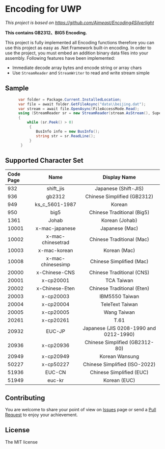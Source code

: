 # Encoding for UWP

_This project is based on https://github.com/Aimeast/Encoding4Silverlight_

**This contains GB2312、BIG5 Encoding.**

This project is fully implemented all Encoding functions therefore you can use this project as easy as .Net Framework built-in encoding. In order to use the project, you must embed an addition binary data files into your assembly. Following features have been implemented:

- Immediate decode array bytes and encode string or array chars
- Use `StreamReader` and `StreamWriter` to read and write stream simple


## Sample
```csharp
      var folder = Package.Current.InstalledLocation;
      var file = await folder.GetFileAsync("data\\beijing.dat");
      var stream = await file.OpenAsync(FileAccessMode.Read);
      using (StreamReader sr = new StreamReader(stream.AsStream(), SuperEncoding.GB2312))
      {
          while (sr.Peek() > 0)
           {
              BusInfo info = new BusInfo();
              string str = sr.ReadLine();
           }
       }
```

## Supported Character Set

| Code Page | Name | Display Name |
| :------ | :------: | :------: |
| 932 | shift_jis | Japanese (Shift-JIS) |
| 936 | gb2312 | Chinese Simplified (GB2312) |
| 949 | ks_c_5601-1987 | Korean |
| 950 | big5 | Chinese Traditional (Big5) |
| 1361 | Johab | Korean (Johab) |
| 10001 | x-mac-japanese | Japanese (Mac) |
| 10002 | x-mac-chinesetrad | Chinese Traditional (Mac) |
| 10003 | x-mac-korean | Korean (Mac) |
| 10008 | x-mac-chinesesimp | Chinese Simplified (Mac) |
| 20000 | x-Chinese-CNS | Chinese Traditional (CNS) |
| 20001 | x-cp20001 | TCA Taiwan |
| 20002 | x-Chinese-Eten | Chinese Traditional (Eten) |
| 20003 | x-cp20003 | IBM5550 Taiwan |
| 20004 | x-cp20004 | TeleText Taiwan |
| 20005 | x-cp20005 | Wang Taiwan |
| 20261 | x-cp20261 | T.61 |
| 20932 | EUC-JP | Japanese (JIS 0208-1990 and 0212-1990) |
| 20936 | x-cp20936 | Chinese Simplified (GB2312-80) |
| 20949 | x-cp20949 | Korean Wansung |
| 50227 | x-cp50227 | Chinese Simplified (ISO-2022) |
| 51936 | EUC-CN | Chinese Simplified (EUC) |
| 51949 | euc-kr | Korean (EUC) |


## Contributing
You are welcome to share your point of view on [Issues](http://github.com/chenrensong/Encoding.UWP/issues) page or send a [Pull Request](http://github.com/chenrensong/Encoding.UWP/pulls) to enjoy your achievement.

## License
The MIT license
